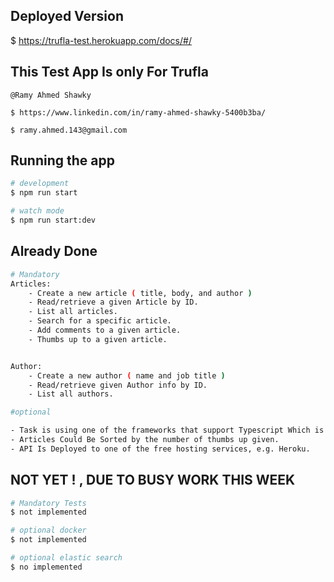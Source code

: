 ## Deployed Version 

$ https://trufla-test.herokuapp.com/docs/#/

## This Test App Is only For Trufla 

```
@Ramy Ahmed Shawky 

$ https://www.linkedin.com/in/ramy-ahmed-shawky-5400b3ba/

$ ramy.ahmed.143@gmail.com

```
## Running the app

```bash
# development
$ npm run start

# watch mode
$ npm run start:dev

```

## Already Done 

```bash
# Mandatory
Articles:
    - Create a new article ( title, body, and author )
	- Read/retrieve a given Article by ID.
	- List all articles.
	- Search for a specific article.
	- Add comments to a given article.
	- Thumbs up to a given article.


Author:
    - Create a new author ( name and job title )
	- Read/retrieve given Author info by ID.
	- List all authors. 

#optional

- Task is using one of the frameworks that support Typescript Which is NestJs 
- Articles Could Be Sorted by the number of thumbs up given.
- API Is Deployed to one of the free hosting services, e.g. Heroku.


```

## NOT YET ! , DUE TO BUSY WORK THIS WEEK

```bash
# Mandatory Tests
$ not implemented

# optional docker
$ not implemented 

# optional elastic search
$ no implemented

```